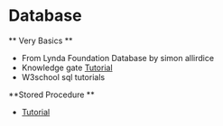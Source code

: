<h1> Database</h1>


** Very Basics **
- From Lynda Foundation Database by simon allirdice
- Knowledge gate [Tutorial](https://www.youtube.com/watch?v=wez3fXrjBAE&list=PLmXKhU9FNesR1rSES7oLdJaNFgmuj0SYV&index=1)
- W3school sql tutorials



**Stored Procedure **
  - [Tutorial](https://www.youtube.com/watch?v=TCt6IZCZTxc)
